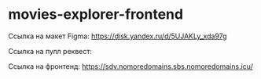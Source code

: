 # movies-explorer-frontend

Ссылка на макет Figma: 
https://disk.yandex.ru/d/5UJAKLy_xda97g

Ссылка на пулл реквест: 

Ссылка на фронтенд: https://sdv.nomoredomains.sbs.nomoredomains.icu/
